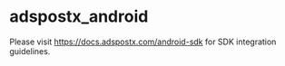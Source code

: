# adspostx_android

Please visit https://docs.adspostx.com/android-sdk for SDK integration guidelines.